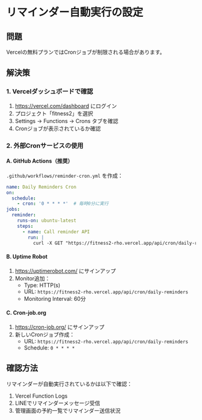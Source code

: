 # リマインダー自動実行の設定

## 問題
Vercelの無料プランではCronジョブが制限される場合があります。

## 解決策

### 1. Vercelダッシュボードで確認
1. https://vercel.com/dashboard にログイン
2. プロジェクト「fitness2」を選択
3. Settings → Functions → Crons タブを確認
4. Cronジョブが表示されているか確認

### 2. 外部Cronサービスの使用

#### A. GitHub Actions（推奨）
`.github/workflows/reminder-cron.yml` を作成：

```yaml
name: Daily Reminders Cron
on:
  schedule:
    - cron: '0 * * * *'  # 毎時0分に実行
jobs:
  reminder:
    runs-on: ubuntu-latest
    steps:
      - name: Call reminder API
        run: |
          curl -X GET "https://fitness2-rho.vercel.app/api/cron/daily-reminders"
```

#### B. Uptime Robot
1. https://uptimerobot.com/ にサインアップ
2. Monitor追加：
   - Type: HTTP(s)
   - URL: `https://fitness2-rho.vercel.app/api/cron/daily-reminders`
   - Monitoring Interval: 60分

#### C. Cron-job.org
1. https://cron-job.org/ にサインアップ
2. 新しいCronジョブ作成：
   - URL: `https://fitness2-rho.vercel.app/api/cron/daily-reminders`
   - Schedule: `0 * * * *`

## 確認方法
リマインダーが自動実行されているかは以下で確認：
1. Vercel Function Logs
2. LINEでリマインダーメッセージ受信
3. 管理画面の予約一覧でリマインダー送信状況